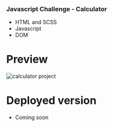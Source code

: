 ### Javascript Challenge - Calculator
- HTML and SCSS
- Javascript
- DOM

# Preview
![calculator project](https://user-images.githubusercontent.com/48991462/151392103-18c2236c-67a2-4beb-8f15-a0c33312c1b5.png)

# Deployed version
* Coming soon
